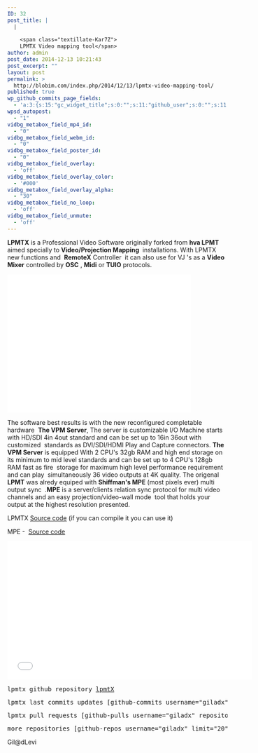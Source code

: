 ```yaml
---
ID: 32
post_title: |
  |
    
    <span class="textillate-Kar7Z">
    LPMTX Video mapping tool</span>
author: admin
post_date: 2014-12-13 10:21:43
post_excerpt: ""
layout: post
permalink: >
  http://blobim.com/index.php/2014/12/13/lpmtx-video-mapping-tool/
published: true
wp_github_commits_page_fields:
  - 'a:3:{s:15:"gc_widget_title";s:0:"";s:11:"github_user";s:0:"";s:11:"github_repo";s:0:"";}'
wpsd_autopost:
  - "1"
vidbg_metabox_field_mp4_id:
  - "0"
vidbg_metabox_field_webm_id:
  - "0"
vidbg_metabox_field_poster_id:
  - "0"
vidbg_metabox_field_overlay:
  - 'off'
vidbg_metabox_field_overlay_color:
  - '#000'
vidbg_metabox_field_overlay_alpha:
  - "30"
vidbg_metabox_field_no_loop:
  - 'off'
vidbg_metabox_field_unmute:
  - 'off'
---
```

<strong>LPMTX</strong> is a Professional Video Software originally forked from <strong>hva LPMT</strong> aimed specially to <strong>Video/Projection Mapping</strong>  installations. With LPMTX  new functions and  <strong>RemoteX</strong> Controller  it can also use for VJ 's as a <strong>Video Mixer</strong> controlled by <strong>OSC</strong> , <strong>Midi</strong> or <strong>TUIO</strong> protocols.

<iframe src="//www.youtube.com/embed/b9wmd4lhI3k?vq=hd720" width="420" height="315" frameborder="0" allowfullscreen="allowfullscreen"></iframe>

The software best results is with the new reconfigured completable hardware  <strong>The VPM Server</strong>, The server is customizable I/O Machine starts with HD/SDI 4in 4out standard and can be set up to 16in 36out with customized  standards as DVI/SDI/HDMI Play and Capture connectors. <strong>The VPM Server</strong> is equipped With 2 CPU's 32gb RAM and high end storage on its minimum to mid level standards and can be set up to 4 CPU's 128gb RAM fast as fire  storage for maximum high level performance requirement and can play  simultaneously 36 video outputs at 4K quality. The origenal <strong>LPMT</strong> was alredy equiped with <strong>Shiffman's MPE</strong> (most pixels ever) multi output sync  .<strong>MPE</strong> is a server/clients relation sync protocol for multi video channels and an easy projection/video-wall mode  tool that holds your output at the highest resolution presented.

LPMTX <a href="https://github.com/Giladx/lpmtX" target="_blank">Source code</a> (if you can compile it you can use it)

MPE -  <a href="https://github.com/shiffman/Most-Pixels-Ever-Processing" target="_blank">Source code</a>

<iframe src="//www.youtube.com/embed/yY4BJZgIvhc?vq=hd1080" width="560" height="315" frameborder="0" allowfullscreen="allowfullscreen"></iframe>
<pre>lpmtx github repository <a href="https://github.com/Giladx/lpmtX">lpmtX</a></pre>
<pre>lpmtx last commits updates [github-commits username="giladx" repository="lpmtx" limit="10"]</pre>
<pre>lpmtx pull requests [github-pulls username="giladx" repository="lpmtx" limit="10"]</pre>
<pre>more repositories [github-repos username="giladx" limit="20"]</pre>

Gil@dLevi